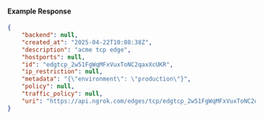 <!-- Code generated for API Clients. DO NOT EDIT. -->

#### Example Response

```json
{
	"backend": null,
	"created_at": "2025-04-22T10:08:38Z",
	"description": "acme tcp edge",
	"hostports": null,
	"id": "edgtcp_2w51FgWqMFxVuxToNC2qaxXcUKR",
	"ip_restriction": null,
	"metadata": "{\"environment\": \"production\"}",
	"policy": null,
	"traffic_policy": null,
	"uri": "https://api.ngrok.com/edges/tcp/edgtcp_2w51FgWqMFxVuxToNC2qaxXcUKR"
}
```
